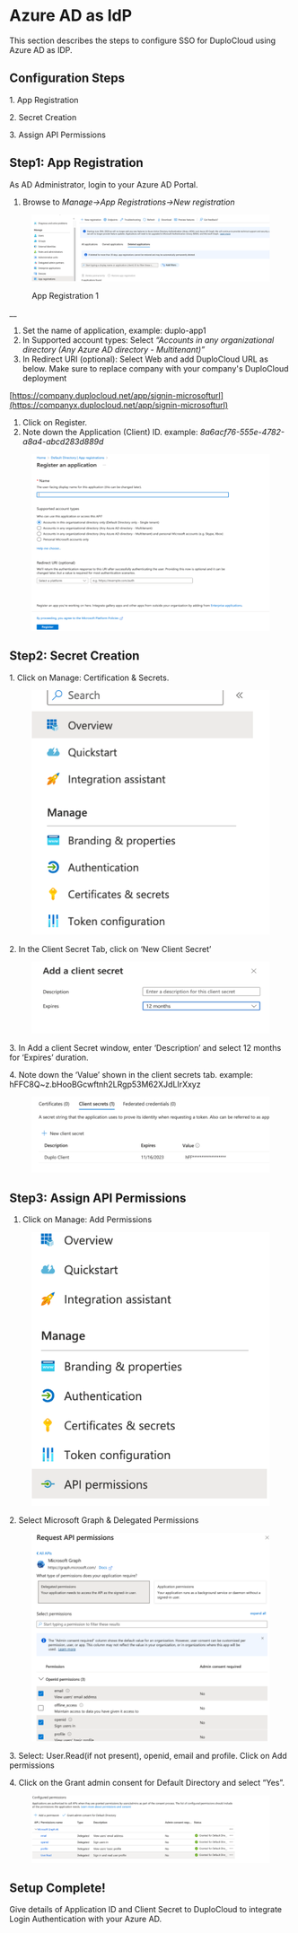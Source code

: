 # Azure AD as IdP

This section describes the steps to configure SSO for DuploCloud using Azure AD as IDP.&#x20;

## Configuration Steps

1\.     App Registration

2\.    Secret Creation

3\.    Assign API Permissions



## Step1: App Registration

As AD Administrator, login to your Azure AD Portal.&#x20;

1. Browse to _Manage->App Registrations->New registration_

<figure><img src="../../.gitbook/assets/image.png" alt=""><figcaption><p>App Registration 1</p></figcaption></figure>

__

1. Set the name of application, example: duplo-app1
2. In Supported account types: Select _“Accounts in any organizational directory (Any Azure AD directory - Multitenant)”_
3. In Redirect URI (optional): Select Web and add DuploCloud URL as below. Make sure to replace company with your company's DuploCloud deployment

[https://company.duplocloud.net/app/signin-microsofturl](https://companyx.duplocloud.net/app/signin-microsofturl)

1. Click on Register.
2. Note down the Application (Client) ID. example: _8a6acf76-555e-4782-a8a4-abcd283d889d_

<figure><img src="../../.gitbook/assets/image (1).png" alt=""><figcaption></figcaption></figure>

## Step2: Secret Creation

1\. Click on Manage: Certification & Secrets.

<figure><img src="../../.gitbook/assets/image (2).png" alt=""><figcaption></figcaption></figure>

2\. In the Client Secret Tab, click on ‘New Client Secret’

<figure><img src="../../.gitbook/assets/Screen Shot 2022-11-15 at 6.52.29 PM.png" alt=""><figcaption></figcaption></figure>

3\. In Add a client Secret window, enter ‘Description’ and select 12 months for ‘Expires’ duration.

4\. Note down the ‘Value’ shown in the client secrets tab. example: hFFC8Q\~z.bHooBGcwftnh2LRgp53M62XJdLIrXxyz



<figure><img src="../../.gitbook/assets/image (4).png" alt=""><figcaption></figcaption></figure>



## Step3: Assign API Permissions

1. Click on Manage: Add Permissions

<figure><img src="../../.gitbook/assets/image (6).png" alt=""><figcaption></figcaption></figure>

2\. Select Microsoft Graph & Delegated Permissions



<figure><img src="../../.gitbook/assets/image (5).png" alt=""><figcaption></figcaption></figure>

3\. Select: User.Read(if not present), openid, email and profile. Click on Add permissions

4\. Click on the Grant admin consent for Default Directory and select “Yes”.



<figure><img src="../../.gitbook/assets/image (7).png" alt=""><figcaption></figcaption></figure>

## Setup Complete!

Give details of Application ID and Client Secret to DuploCloud to integrate Login Authentication with your Azure AD.
